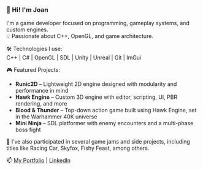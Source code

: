 ### 👋 Hi! I'm Joan
I'm a game developer focused on programming, gameplay systems, and custom engines.  
💡 Passionate about C++, OpenGL, and game architecture.  

🛠️ Technologies I use:  
C++ | C# | OpenGL | SDL | Unity | Unreal | Git | ImGui 

🎮 Featured Projects:
- **Runic2D** – Lightweight 2D engine designed with modularity and performance in mind
- **Hawk Engine** – Custom 3D engine with editor, scripting, UI, PBR rendering, and more
- **Blood & Thunder** – Top-down action game built using Hawk Engine, set in the Warhammer 40K universe
- **Mini Ninja** – SDL platformer with enemy encounters and a multi-phase boss fight

🎯 I’ve also participated in several game jams and side projects, including titles like Racing Car, Skyfox, Fishy Feast, among others.
  
📫 [My Portfolio](https://sites.google.com/view/joanmarquesbesses/home](https://joanmarquesbesses.github.io/Portfolio/)) | [LinkedIn](https://www.linkedin.com/in/joanmarquesbesses)
